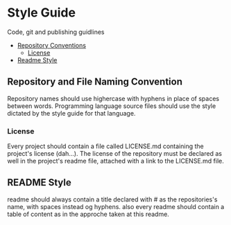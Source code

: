 # Style Guide
Code, git and publishing guidlines

* [Repository Conventions](#repository-and-file-naming-convention)
    * [License](#license)
* [Readme Style](#readme-style)



## Repository and File Naming Convention
Repository names should use highercase with hyphens in place of spaces between words.
Programming language source files should use the style dictated by the style guide for that language.

### License 
Every project should contain a file called LICENSE.md containing the project's license (dah...).
The license of the repository must be declared as well in the project's readme file, attached with a link to the LICENSE.md file.

## README Style
readme should always contain a title declared with # as the repositories's name, with spaces instead og hyphens.
also every readme should contain a table of content as in the approche taken at this readme.
